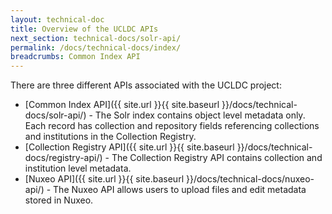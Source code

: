 ```yaml
---
layout: technical-doc 
title: Overview of the UCLDC APIs
next_section: technical-docs/solr-api/
permalink: /docs/technical-docs/index/
breadcrumbs: Common Index API
---
```


There are three different APIs associated with the UCLDC project:

- [Common Index API]({{ site.url }}{{ site.baseurl }}/docs/technical-docs/solr-api/) - The Solr index contains object level metadata only. Each record has collection and repository fields referencing collections and institutions in the Collection Registry. 
- [Collection Registry API]({{ site.url }}{{ site.baseurl }}/docs/technical-docs/registry-api/) - The Collection Registry API contains collection and institution level metadata. 
- [Nuxeo API]({{ site.url }}{{ site.baseurl }}/docs/technical-docs/nuxeo-api/) - The Nuxeo API allows users to upload files and edit metadata stored in Nuxeo. 
